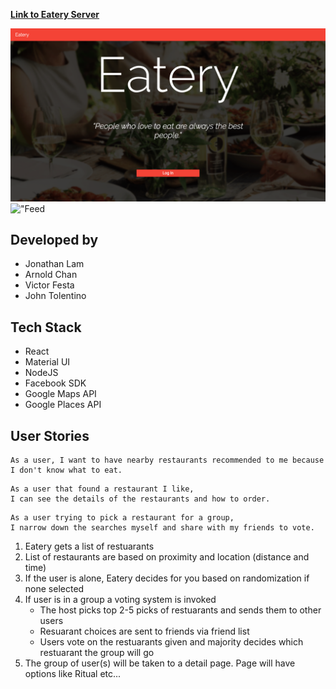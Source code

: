 **[Link to Eatery Server](https://github.com/mstop4/eatery-server)**


!["Main page"](https://github.com/mstop4/eatery-client/blob/master/screenshots/Login.png?raw=true)
!["Feed](https://github.com/mstop4/eatery-client/blob/master/screenshots/Feed.png?raw=true)

## Developed by

* Jonathan Lam
* Arnold Chan
* Victor Festa
* John Tolentino

## Tech Stack

- React
- Material UI
- NodeJS
- Facebook SDK
- Google Maps API
- Google Places API

## User Stories

```
As a user, I want to have nearby restaurants recommended to me because I don't know what to eat.
```
```
As a user that found a restaurant I like,
I can see the details of the restaurants and how to order.
```
```
As a user trying to pick a restaurant for a group,
I narrow down the searches myself and share with my friends to vote.
```
1. Eatery gets a list of restuarants
2. List of restaurants are based on proximity and location (distance and time)
3. If the user is alone, Eatery decides for you based on randomization if none selected
4. If user is in a group a voting system is invoked
    * The host picks top 2-5 picks of restuarants and sends them to other users
    * Resuarant choices are sent to friends via friend list
    * Users vote on the restuarants given and majority decides which restuarant the group will go
5. The group of user(s) will be taken to a detail page. Page will have options like Ritual etc...
